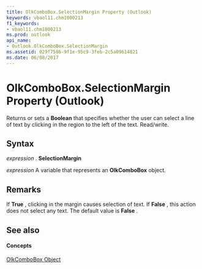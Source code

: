 ```yaml
---
title: OlkComboBox.SelectionMargin Property (Outlook)
keywords: vbaol11.chm1000213
f1_keywords:
- vbaol11.chm1000213
ms.prod: outlook
api_name:
- Outlook.OlkComboBox.SelectionMargin
ms.assetid: 029f7586-9f1e-95c9-3feb-2c5a09614821
ms.date: 06/08/2017
---
```



# OlkComboBox.SelectionMargin Property (Outlook)

Returns or sets a **Boolean** that specifies whether the user can select a line of text by clicking in the region to the left of the text. Read/write.


## Syntax

 _expression_ . **SelectionMargin**

 _expression_ A variable that represents an **OlkComboBox** object.


## Remarks

If **True** , clicking in the margin causes selection of text. If **False** , this action does not select any text. The default value is **False** .


## See also


#### Concepts


[OlkComboBox Object](olkcombobox-object-outlook.md)

